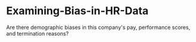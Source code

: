 # Examining-Bias-in-HR-Data
Are there demographic biases in this company's pay, performance scores, and termination reasons? 
